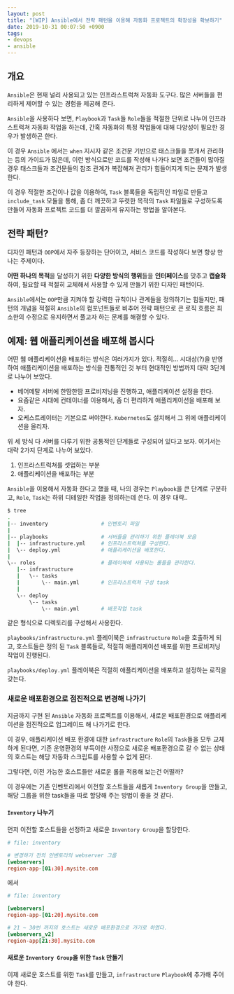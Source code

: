 ```yaml
---
layout: post
title: "[WIP] Ansible에서 전략 패턴을 이용해 자동화 프로젝트의 확장성을 확보하기"
date: 2019-10-31 00:07:50 +0900
tags:
- devops
- ansible
---
```


## 개요

`Ansible`은 현재 널리 사용되고 있는 인프라스트럭쳐 자동화 도구다. 많은 서버들을 편리하게 제어할 수 있는 경험을 제공해 준다.

`Ansible`을 사용하다 보면, `Playbook`과 `Task`들 `Role`들을 적절한 단위로 나누어 인프라스트럭쳐 자동화 작업을 하는데,
간혹 자동화의 특정 작업들에 대해 다양성이 필요한 경우가 발생하곤 한다.

이 경우 `Ansible` 에서는 `when` 지시자 같은 조건문 기반으로 태스크들을 쪼개서 관리하는 등의 가이드가 많은데,
이런 방식으로만 코드를 작성해 나가다 보면 조건들이 많아질 경우 태스크들과 조건문들의 참조 관계가 복잡해져 관리가 힘들어지게 되는 문제가 발생한다.

이 경우 적절한 조건이나 값을 이용하여, `Task` 블록들을 독립적인 파일로 만들고 `include_task` 모듈을 통해,
좀 더 깨끗하고 뚜렷한 목적의 `Task` 파일들로 구성하도록 만들어 자동화 프로젝트 코드를 더 깔끔하게 유지하는 방법을 알아본다.

## 전략 패턴?

디자인 패턴과 `OOP`에서 자주 등장하는 단어이고, 서비스 코드를 작성하다 보면 항상 만나는 주제이다.

**어떤 하나의 목적**을 달성하기 위한 **다양한 방식의 행위**들을 **인터페이스**를 맞추고 **캡슐화** 하여,
필요할 때 적절히 교체해서 사용할 수 있게 만들기 위한 디자인 패턴이다.

`Ansible`에서는 `OOP`만큼 지켜야 할 강력한 규칙이나 관계들을 정의하기는 힘들지만,
패턴의 개념을 적절히 `Ansible`의 컴포넌트들로 비추어 전략 패턴으로 큰 로직 흐름은
최소한의 수정으로 유지하면서 풀고자 하는 문제를 해결할 수 있다.

## 예제: 웹 애플리케이션을 배포해 봅시다

어떤 웹 애플리케이션을 배포하는 방식은 여러가지가 있다.
적절히... 시대상(?)을 반영하여 애플리케이션을 배포하는 방식을 전통적인 것 부터 현대적인 방법까지 대략 3단계로 나누어 보았다.

- 베어메탈 서버에 한땀한땀 프로비저닝을 진행하고, 애플리케이션 설정을 한다.
- 요즘같은 시대에 컨테이너를 이용해서, 좀 더 편리하게 애플리케이션을 배포해 보자.
- 오케스트레이터는 기본으로 써야한다. `Kubernetes`도 설치해서 그 위에 애플리케이션을 올리자.

위 세 방식 다 서버를 다루기 위한 공통적인 단계들로 구성되어 있다고 보자. 여기서는 대략 2가지 단계로
나누어 보았다.

1. 인프라스트럭쳐를 셋업하는 부분
1. 애플리케이션을 배포하는 부분

`Ansible`을 이용해서 자동화 한다고 했을 때, 나의 경우는 `Playbook`을 큰 단계로 구분하고,
`Role`, `Task`는 하위 디테일한 작업을 정의하는데 쓴다. 이 경우 대략..

``` sh
$ tree
.
|-- inventory                 # 인벤토리 파일
|
|-- playbooks                 # 서버들을 관리하기 위한 플레이북 모음
|  |-- infrastructure.yml     # 인프라스트럭쳐를 구성한다.
|  \-- deploy.yml             # 애플리케이션을 배포한다.
|
\-- roles                     # 플레이북에 사용되는 롤들을 관리한다.
   |-- infrastructure
   |   \-- tasks
   |       \-- main.yml       # 인프라스트럭쳐 구성 task
   |
   \-- deploy
       \-- tasks
           \-- main.yml       # 배포작업 task
```

같은 형식으로 디렉토리를 구성해서 사용한다.

`playbooks/infrastructure.yml` 플레이북은 `infrastructure` `Role`을 호출하게 되고,
호스트들은 정의 된 `Task` 블록들로, 적절히 애플리케이션 배포를 위한 프로비저닝 작업이 진행된다.

`playbooks/deploy.yml` 플레이북은 적절히 애플리케이션을 배포하고 설정하는 로직을 갖는다.

### 새로운 배포환경으로 점진적으로 변경해 나가기

지금까지 구현 된 `Ansible` 자동화 프로젝트를 이용해서, 새로운 배포환경으로 애플리케이션을 점진적으로
업그레이드 해 나가기로 한다.

이 경우, 애플리케이션 배포 환경에 대한 `infrastructure` `Role`의 `Task`들을 모두 교체하게 된다면,
기존 운영환경의 부득이한 사정으로 새로운 배포환경으로 갈 수 없는 상태의 호스트는 해당 자동화 스크립트를
사용할 수 없게 된다.

그렇다면, 이전 가능한 호스트들만 새로운 롤을 적용해 보는건 어떨까?

이 경우에는 기존 인벤토리에서 이전할 호스트들을 새롭게 `Inventory Group`을 만들고,
해당 그룹을 위한 task들을 따로 할당해 주는 방법이 좋을 것 같다.

#### `Inventory` 나누기

먼저 이전할 호스트들을 선정하고 새로운 `Inventory Group`을 할당한다.

``` conf
# file: inventory

# 변경하기 전의 인벤토리의 webserver 그룹
[webservers]
region-app-[01:30].mysite.com
```

에서

``` conf
# file: inventory

[webservers]
region-app-[01:20].mysite.com

# 21 ~ 30번 까지의 호스트는 새로운 배포환경으로 가기로 하였다.
[webservers_v2]
region-app[21:30].mysite.com
```

#### 새로운 `Inventory Group`을 위한 `Task` 만들기

이제 새로운 호스트를 위한 `Task`를 만들고, `infrastructure` `Playbook`에 추가해 주어야 한다.